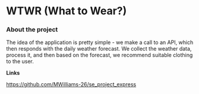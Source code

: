 # WTWR (What to Wear?)

### About the project
The idea of the application is pretty simple - we make a call to an API, which then responds with the daily weather forecast. We collect the weather data, process it, and then based on the forecast, we recommend suitable clothing to the user.

**Links** 

https://github.com/MWilliams-26/se_project_express
